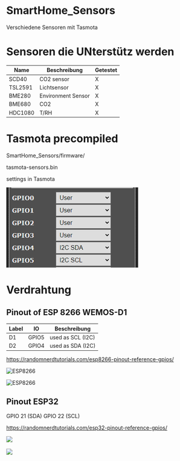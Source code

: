# SmartHome_Sensors
Verschiedene Sensoren mit Tasmota

# Sensoren die UNterstütz werden
| Name    | Beschreibung        | Getestet|
|---------|---------------------|---------|
| SCD40   | CO2 sensor          |    X    |
| TSL2591 | Lichtsensor         |    X    |
| BME280  | Environment Sensor  |    X    |
| BME680  | CO2                 |    X    |
| HDC1080 | T/RH                |    X    |

# Tasmota precompiled

SmartHome_Sensors/firmware/

tasmota-sensors.bin

settings in Tasmota

![](pict/Tasmota_GPIO_Settings.png)

# Verdrahtung



## Pinout of ESP 8266 WEMOS-D1

| Label | IO    | Beschreibung      |
|-------|-------|-------------------|
| D1	  | GPIO5 | used as SCL (I2C) |
| D2	  | GPIO4 | used as SDA (I2C) |

https://randomnerdtutorials.com/esp8266-pinout-reference-gpios/

![ESP8266](https://i0.wp.com/randomnerdtutorials.com/wp-content/uploads/2019/05/ESP8266-ESP-12E-chip-pinout-gpio-pin.png?quality=100&strip=all&ssl=1)

![ESP8266](https://i0.wp.com/randomnerdtutorials.com/wp-content/uploads/2019/05/ESP8266-WeMos-D1-Mini-pinout-gpio-pin.png?quality=100&strip=all&ssl=1)

## Pinout ESP32

GPIO 21 (SDA)
GPIO 22 (SCL)

https://randomnerdtutorials.com/esp32-pinout-reference-gpios/

![](https://i0.wp.com/randomnerdtutorials.com/wp-content/uploads/2018/08/esp32-pinout-chip-ESP-WROOM-32.png?quality=100&strip=all&ssl=1)

![](https://i0.wp.com/randomnerdtutorials.com/wp-content/uploads/2018/08/ESP32-DOIT-DEVKIT-V1-Board-Pinout-36-GPIOs-updated.jpg?quality=100&strip=all&ssl=1)
